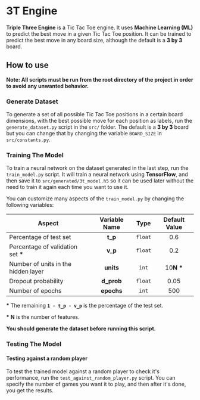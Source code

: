 # 3T Engine

**Triple Three Engine** is a Tic Tac Toe engine. It uses **Machine Learning (ML)** to predict the best move in a given Tic Tac Toe position. It can be trained to predict the best move in any board size, although the default is a **3 by 3** board.

## How to use

**Note: All scripts must be run from the root directory of the project in order to avoid any unwanted behavior.**

### Generate Dataset

To generate a set of all possible Tic Tac Toe positions in a certain board dimensions, with the best possible move for each position as labels, run the `generate_dataset.py` script in the `src/` folder. The default is a **3 by 3** board but you can change that by changing the variable `BOARD_SIZE` in `src/constants.py`.

### Training The Model

To train a neural network on the dataset generated in the last step, run the `train_model.py` script. It will train a neural network using **TensorFlow**, and then save it to `src/generated/3t_model.h5` so it can be used later without the need to train it again each time you want to use it.

You can customize many aspects of the `train_model.py` by changing the following variables:

| Aspect                              | Variable Name | Type    | Default Value |
| ----------------------------------- |:-------------:|:-------:|:-------------:|
| Percentage of test set              | **t_p**       | `float` | 0.6           |
| Percentage of validation set __*__  | **v_p**       | `float` | 0.2           |
| Number of units in the hidden layer | **units**     | `int`   | 10**N** __*__ |
| Dropout probability                 | **d_prob**    | `float` | 0.05          |
| Number of epochs                    | **epochs**    | `int`   | 500           |

__*__ The remaining **`1 - t_p - v_p`** is the percentage of the test set.

__*__ **N** is the number of features.

**You should generate the dataset before running this script.**

### Testing The Model

#### Testing against a random player

To test the trained model against a random player to check it's performance, run the `test_against_random_player.py` script. You can specify the number of games you want it to play, and then after it's done, you get the results.
